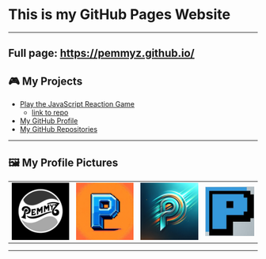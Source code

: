 # This is my GitHub Pages Website
---
## Full page: https://pemmyz.github.io/

## 🎮 My Projects

- [Play the JavaScript Reaction Game](https://pemmyz.github.io/js_reactiongame.html)
  - [link to repo](https://github.com/pemmyz/js_reactiongame)
- [My GitHub Profile](https://github.com/pemmyz)
- [My GitHub Repositories](https://github.com/pemmyz?tab=repositories)

---

## 🖼️ My Profile Pictures

| | | | |
|:-:|:-:|:-:|:-:|
| ![Picture 1](images/thumbs/image1-thumb.png) | ![Picture 2](images/thumbs/image2-thumb.png) | ![Picture 3](images/thumbs/image3-thumb.png) | ![Picture 4](images/image4.jpg) |

---

